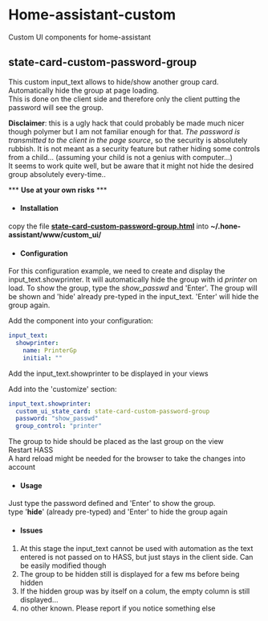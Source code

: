 # Home-assistant-custom
Custom UI components for home-assistant


## state-card-custom-password-group
This custom input_text allows to hide/show another group card. Automatically hide the group at page loading.  
This is done on the client side and therefore only the client putting the password will see the group.

**Disclaimer**: this is a ugly hack that could probably be made much nicer though polymer but I am not familiar enough for that. *The password is transmitted to the client in the page source*, so the security is  absolutely rubbish. It is not meant as a security feature but rather hiding some controls from a child... (assuming your child is not a genius with computer...)  
It seems to work quite well, but be aware that it might not hide the desired group absolutely every-time..

*** **__Use at your own risks__** ***

* #### Installation
copy the file [**state-card-custom-password-group.html**](www/custom_ui/state-card-custom-password-group.html) into **~/.hone-assistant/www/custom_ui/**

* #### Configuration
For this configuration example, we need to create and display the input_text.showprinter.
It will automatically hide the group with id *printer* on load. To show the group, type the *show_passwd* and 'Enter'. The group will be shown and 'hide' already pre-typed in the input_text. 'Enter' will hide the group again.

Add the component into your configuration:
```yaml
input_text:
  showprinter:
    name: PrinterGp
    initial: ""
```
Add the input_text.showprinter to be displayed in your views

Add into the 'customize' section:
```yaml
input_text.showprinter:
  custom_ui_state_card: state-card-custom-password-group
  password: "show_passwd"
  group_control: "printer"
```
The group to hide should be placed as the last group on the view  
Restart HASS  
A hard reload might be needed for the browser to take the changes into account

* #### Usage
Just type the password defined and 'Enter' to show the group.  
type '**hide**' (already pre-typed) and 'Enter' to hide the group again

* #### Issues
1. At this stage the input_text cannot be used with automation as the text entered is not passed on to HASS, but just stays in the client side. Can be easily modified though
2. The group to be hidden still is displayed for a few ms before being hidden
3. If the hidden group was by itself on a colum, the empty column is still displayed...
4. no other known. Please report if you notice something else
